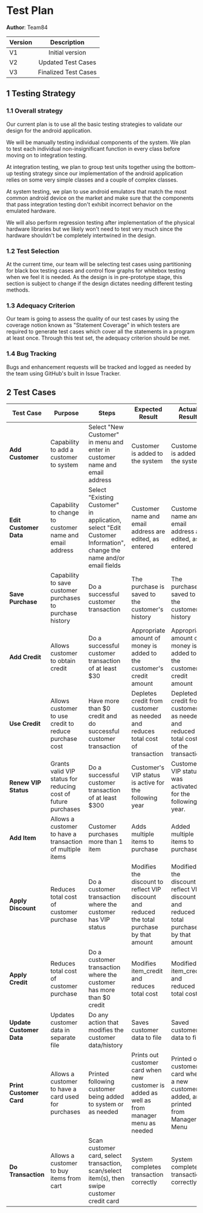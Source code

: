 # Test Plan

**Author**: Team84

| Version | Description     |
| --------|:---------------:|
| V1      | Initial version |
| V2      | Updated Test Cases|
| V3	  | Finalized Test Cases|

## 1 Testing Strategy

### 1.1 Overall strategy

Our current plan is to use all the basic testing strategies to validate our design for the android application.

We will be manually testing individual components of the system. We plan to test each individual non-insignificant function in every class before moving on to integration testing. 

At integration testing, we plan to group test units together using the bottom-up testing strategy since our implementation of the android application relies on some very simple classes and a couple of complex classes.

At system testing, we plan to use android emulators that match the most common android device on the market and make sure that the components that pass integration testing don't exhibit incorrect behavior on the emulated hardware.

We will also perform regression testing after implementation of the physical hardware libraries but we likely won't need to test very much since the hardware shouldn't be completely intertwined in the design.

### 1.2 Test Selection

At the current time, our team will be selecting test cases using partitioning for black box testing cases and control flow graphs for whitebox testing when we feel it is needed. As the design is in pre-prototype stage, this section is subject to change if the design dictates needing different testing methods.

### 1.3 Adequacy Criterion

Our team is going to assess the quality of our test cases by using the coverage notion known as "Statement Coverage" in which testers are required to generate test cases which cover all the statements in a program at least once. Through this test set, the adequacy criterion should be met.

### 1.4 Bug Tracking

Bugs and enhancement requests will be tracked and logged as needed by the team using GitHub's built in Issue Tracker.

## 2 Test Cases

| Test Case | Purpose | Steps | Expected Result | Actual Result | Pass/Fail | Additional Information |
| --- | --- | --- | --- | --- | --- | --- |
| **Add Customer** | Capability to add a customer to system | Select "New Customer" in menu and enter in customer name and email address | Customer is added to the system | Customer is added to the system | Pass | N/A |
| **Edit Customer Data** | Capability to change to customer name and email address | Select "Existing Customer" in application, select "Edit Customer Information", change the name and/or email fields | Customer name and email address are edited, as entered | Customer name and email address are edited, as entered | Pass | N/A |
| **Save Purchase** | Capability to save customer purchases to purchase history | Do a successful customer transaction | The purchase is saved to the customer's history |The purchase is saved to the customer's history | Pass | N/A |
| **Add Credit** | Allows customer to obtain credit | Do a successful customer transaction of at least $30 | Appropriate amount of money is added to the customer's credit amount | Appropriate amount of money is added to the customer's credit amount | Pass | N/A |
| **Use Credit** | Allows customer to use credit to reduce purchase cost | Have more than $0 credit and do successful customer transaction | Depletes credit from customer as needed and reduces total cost of transaction | Depleted credit from customer as needed and reduced total cost of the transaction | Pass | N/A |
| **Renew VIP Status** | Grants valid VIP status for reducing cost of future purchases | Do a successful customer transaction of at least $300  | Customer's VIP status is active for the following year | Customer's VIP status was activated for the following year. | Pass | N/A |
| **Add Item** | Allows a customer to have a transaction of multiple items | Customer purchases more than 1 item | Adds multiple items to purchase | Added multiple items to purchase | Pass | N/A |
| **Apply Discount** | Reduces total cost of customer purchase | Do a customer transaction where the customer has VIP status | Modifies the discount to reflect VIP discount and reduced the total purchase by that amount | Modified the discount to reflect VIP discount and reduced total purchase by that amount | Pass | N/A |
| **Apply Credit** | Reduces total cost of customer purchase | Do a customer transaction where the customer has more than $0 credit | Modifies item_credit and reduces total cost | Modified item_credit and reduced total cost | Pass | N/A |
| **Update Customer Data** | Updates customer data in separate file | Do any action that modifies the customer data/history | Saves customer data to file | Saved customer data to file | Pass | N/A |
| **Print Customer Card** | Allows a customer to have a card used for purchases | Printed following customer being added to system or as needed | Prints out customer card when new customer is added as well as from manager menu as needed | Printed out customer card when a new customer is added, and printed from Manager Menu | Pass | N/A |
| **Do Transaction** | Allows a customer to buy items from cart | Scan customer card, select transaction, scan/select item(s), then swipe customer credit card | System completes transaction correctly | System completeed transaction correctly | Pass| N/A |
